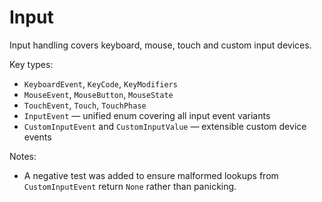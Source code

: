 # Input

Input handling covers keyboard, mouse, touch and custom input devices.

Key types:

- `KeyboardEvent`, `KeyCode`, `KeyModifiers`
- `MouseEvent`, `MouseButton`, `MouseState`
- `TouchEvent`, `Touch`, `TouchPhase`
- `InputEvent` — unified enum covering all input event variants
- `CustomInputEvent` and `CustomInputValue` — extensible custom device events

Notes:

- A negative test was added to ensure malformed lookups from `CustomInputEvent` return `None` rather than panicking.
